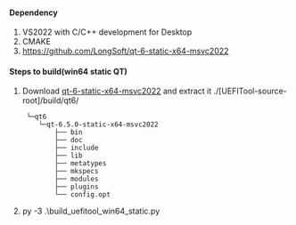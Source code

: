 #### Dependency

1. VS2022 with C/C++ development for Desktop
2. CMAKE
3. https://github.com/LongSoft/qt-6-static-x64-msvc2022

#### Steps to build(win64 static QT)

1. Download [qt-6-static-x64-msvc2022](https://github.com/LongSoft/qt-6-static-x64-msvc2022) and extract it ./[UEFITool-source-root]/build/qt6/
   ```
    └─qt6
       └─qt-6.5.0-static-x64-msvc2022
           ├── bin
           ├── doc
           ├── include
           ├── lib
           ├── metatypes
           ├── mkspecs
           ├── modules
           ├── plugins
           └── config.opt
   ```
2. py -3 .\build_uefitool_win64_static.py

